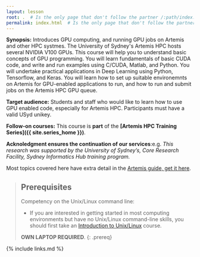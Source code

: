 ```yaml
---
layout: lesson
root: .  # Is the only page that don't follow the partner /:path/index.html
permalink: index.html  # Is the only page that don't follow the partner /:path/index.html
---
```


**Synopsis:** Introduces GPU computing, and running GPU jobs on Artemis and other HPC systmes. The University of Sydney's Artemis HPC hosts several NVIDIA V100 GPUs. This course will help you to understand basic concepts of GPU programming. You will learn fundamentals of basic CUDA code, and write and run examples using C/CUDA, Matlab, and Python. You will undertake practical applications in Deep Learning using Python, Tensorflow, and Keras. You will learn how to set up suitable environemnts on Artemis for GPU-enabled applications to run, and how to run and submit jobs on the Artemis HPC GPU queue.

**Target audience:** Students and staff who would like to learn how to use GPU enabled code, especially for Artemis HPC. Participants must have a valid USyd unikey.

**Follow-on courses:** This course is **part** of the **[Artemis HPC Training Series]({{ site.series_home }})**.

**Acknoledgment ensures the continuation of our services**:e.g. *This research was supported by the University of Sydney’s, Core Research Facility, Sydney Informatics Hub training program.*

Most topics covered here have extra detail in the [Artemis guide, get it here](https://sydneyuni.atlassian.net/wiki/spaces/RC/overview).

> ## Prerequisites
> Competency on the Unix/Linux command line:
>
> * If you are interested in getting started in most computing environments but have no Unix/Linux command-line skills, you should first take an [Introduction to Unix/Linux](https://intersect.org.au/training/course/unix) course.
>
> **OWN LAPTOP REQUIRED**.
{: .prereq}


{% include links.md %}
